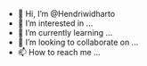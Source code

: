 - 👋 Hi, I’m @Hendriwidharto
- 👀 I’m interested in ...
- 🌱 I’m currently learning ...
- 💞️ I’m looking to collaborate on ...
- 📫 How to reach me ...

<!---
Hendriwidharto/Hendriwidharto is a ✨ special ✨ repository because its `README.md` (this file) appears on your GitHub profile.
You can click the Preview link to take a look at your changes.
--->
